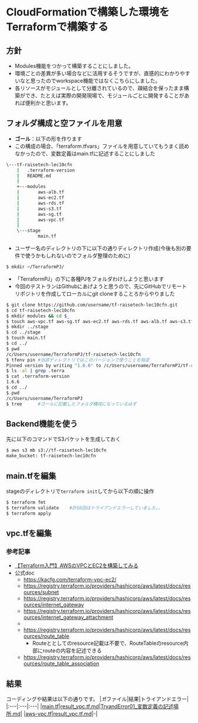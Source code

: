 # CloudFormationで構築した環境をTerraformで構築する
## 方針
* Modules機能をつかって構築することにしました。
* 環境ごとの差異が多い場合などに活用するそうですが、直感的にわかりやすいなと思ったのでworkspace機能ではなくこちらにしました。
* 各リソースがモジュールとして分離されているので、疎結合を保ったまま構築ができ、たとえば実際の開発現場で、モジュールごとに開発することがあれば便利かと思います。
## フォルダ構成と空ファイルを用意
* **ゴール**：以下の形を作ります
* この構成の場合、「terraform.tfvars」ファイルを用意していてもうまく読めなかったので、変数定義はmain.tfに記述することにしました
```bash
\---tf-raisetech-lec10cfn
    |   .terraform-version
    |   README.md
    |
    +---modules
    |       aws-alb.tf
    |       aws-ec2.tf
    |       aws-rds.tf
    |       aws-s3.tf
    |       aws-sg.tf
    |       aws-vpc.tf
    |
    \---stage
            main.tf
```

* ユーザー名のディレクトリの下に以下の通りディレクトリ作成(今後も別の要件で使うかもしれないのでフォルダ整理のために)
```bash
$ mkdir ~/TerraformPJ/
```
* 「TerraformPJ」の下に各種PJをフォルダわけしようと思います
* 今回のテストランはGithubにあげようと思うので、先にGitHubでリモートリポジトリを作成してローカルにgit cloneすることろからやりました
```bash
$ git clone https://github.com/username/tf-raisetech-lec10cfn.git
$ cd tf-raisetech-lec10cfn
$ mkdir modules && cd $_
$ touch aws-vpc.tf aws-sg.tf aws-ec2.tf aws-rds.tf aws-alb.tf aws-s3.tf
$ mkdir ../stage
$ cd ../stage
$ touch main.tf
$ cd ../
$ pwd
/c/Users/username/TerraformPJ/tf-raisetech-lec10cfn
$ tfenv pin #当該ディレクトリではこのバージョンで使うことを指定
Pinned version by writing "1.6.6" to /c/Users/username/TerraformPJ/tf-raisetech-lec10cfn/.terraform-version
$ ls -al | grep .terra
$ cat .terraform-version
1.6.6
$ cd ../
$ pwd
/c/Users/username/TerraformPJ
$ tree      #ゴールに記載したフォルダ構成になっているはず
```

## Backend機能を使う
先に以下のコマンドでS3バケットを生成しておく
```bash
$ aws s3 mb s3://tf-raisetech-lec10cfn
make_bucket: tf-raisetech-lec10cfn
```

## main.tfを編集
stageのディレクトリで`terraform init`してから以下の順に操作
```bash
$ terraform fmt
$ terraform validate    #計10回はトライアンドエラーしていました。。
$ terraform apply
```


## vpc.tfを編集
### 参考記事
* [【Terraform入門】AWSのVPCとEC2を構築してみる](https://kacfg.com/terraform-vpc-ec2/)
* 公式doc
  * https://kacfg.com/terraform-vpc-ec2/
  * https://registry.terraform.io/providers/hashicorp/aws/latest/docs/resources/subnet
  * https://registry.terraform.io/providers/hashicorp/aws/latest/docs/resources/internet_gateway
  * https://registry.terraform.io/providers/hashicorp/aws/latest/docs/resources/internet_gateway_attachment
  * 
  * https://registry.terraform.io/providers/hashicorp/aws/latest/docs/resources/route_table
    * Routeととしてのresource記載は不要で、RouteTableのresource内部にrouteの内容を記述できる
  * https://registry.terraform.io/providers/hashicorp/aws/latest/docs/resources/route_table_association






## 結果
コーディングや結果は以下の通りです。
|.tfファイル|結果|トライアンドエラー|
|:---|:---|:---|
|[main.tf](stage/main.tf)|[result_vpc.tf.md](result_vpc.tf.md)|[TryandError01_変数定義の記述場所.md](TryandError01_変数定義の記述場所.md)|
|[aws-vpc.tf](modules/aws-vpc.tf)|[result_vpc.tf.md](result_vpc.tf.md)|-|